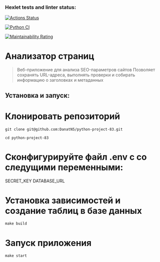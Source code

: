 ### Hexlet tests and linter status:
[![Actions Status](https://github.com/DanatN5/python-project-83/actions/workflows/hexlet-check.yml/badge.svg)](https://github.com/DanatN5/python-project-83/actions)

[![Python CI](https://github.com/DanatN5/python-project-83/actions/workflows/build.yml/badge.svg)](https://github.com/DanatN5/python-project-83/actions/workflows/build.yml)

[![Maintainability Rating](https://sonarcloud.io/api/project_badges/measure?project=DanatN5_python-project-83&metric=sqale_rating)](https://sonarcloud.io/summary/new_code?id=DanatN5_python-project-83)

# Анализатор страниц

> Веб-приложение для анализа SEO-параметров сайтов
> Позволяет сохранять URL-адреса, выполнять проверки и собирать информацию о заголовках и метаданных


## Установка и запуск:
# Клонировать репозиторий
``` 
git clone git@github.com:DanatN5/python-project-83.git
```
````
cd python-project-83
````

# Сконфигурируйте файл .env с со следущими переменными:

SECRET_KEY
DATABASE_URL

# Установка зависимостей и создание таблиц в базе данных
`````
make build
``````

# Запуск приложения
````````
make start
````````

